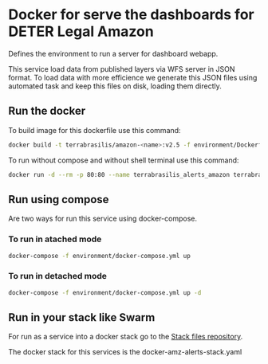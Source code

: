 # Docker for serve the dashboards for DETER Legal Amazon

Defines the environment to run a server for dashboard webapp.

This service load data from published layers via WFS server in JSON format.
To load data with more efficience we generate this JSON files using automated task and keep this files on disk, loading them directly.

## Run the docker

To build image for this dockerfile use this command:

```bash
docker build -t terrabrasilis/amazon-<name>:v2.5 -f environment/Dockerfile .
```

To run without compose and without shell terminal use this command:

```bash
docker run -d --rm -p 80:80 --name terrabrasilis_alerts_amazon terrabrasilis/amazon-<name>:v2.5
```

## Run using compose

Are two ways for run this service using docker-compose.

### To run in atached mode

```bash
docker-compose -f environment/docker-compose.yml up
```

### To run in detached mode

```bash
docker-compose -f environment/docker-compose.yml up -d
```

## Run in your stack like Swarm

For run as a service into a docker stack go to the [Stack files repository](https://gitlab.dpi.inpe.br/terrabrasilis/docker-stacks).

The docker stack for this services is the docker-amz-alerts-stack.yaml